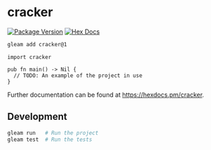# cracker

[![Package Version](https://img.shields.io/hexpm/v/cracker)](https://hex.pm/packages/cracker)
[![Hex Docs](https://img.shields.io/badge/hex-docs-ffaff3)](https://hexdocs.pm/cracker/)

```sh
gleam add cracker@1
```
```gleam
import cracker

pub fn main() -> Nil {
  // TODO: An example of the project in use
}
```

Further documentation can be found at <https://hexdocs.pm/cracker>.

## Development

```sh
gleam run   # Run the project
gleam test  # Run the tests
```
